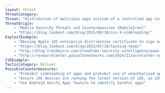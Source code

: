 ```yaml
---
layout: threat
ThreatCategory:
Threat: "Distribution of malicious apps outside of a controlled app store"
ThreatOrigin:
    - "Mobile Security Threats and Countermeasures (MobileIron)"
    - "https://blog.lookout.com/blog/2015/09/10/ios-9-sideloading/"
ExploitExample:
    - "Abusing Apple iOS enterprise distribution certificate to sign and distribute malicious apps"
    - "https://blog.lookout.com/blog/2015/07/10/hacking-team/"
    - "http://blog.trendmicro.com/trendlabs-security-intelligence/pawn-storm-update-ios-espionage-app-found/"
    - "http://researchcenter.paloaltonetworks.com/2014/11/wirelurker-new-era-os-x-ios-malware/"
CVEExample:
TacticCategory: Deliver
PossibleCountermeasures:
    - "Prohibit sideloading of apps and prohibit use of unauthorized app stores, including use of the Android device setting that prevents installation of apps from non-Google Play Store sources and use of the iOS allowEnterpriseAppTrust and allowEnterpriseAppTrustModification configuration profile restrictions"
    - "Ensure iOS devices are running the latest version of iOS, as iOS 9 introduces improvements to make it more difficult for users to inadvertently install non-Apple App Store apps (e.g. apps distributed using illicitly obtained enterprise certificates)"
    - "Use Android Verify Apps feature to identify harmful apps"
---
```

